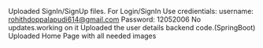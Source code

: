 Uploaded SignIn/SignUp files.
For Login/SignIn Use credientials: username: rohithdoppalapudi614@gmail.com
                                   Password: 12052006
No updates.working on it
Uploaded the user details backend code.(SpringBoot) 
Uploaded Home Page with all needed images

